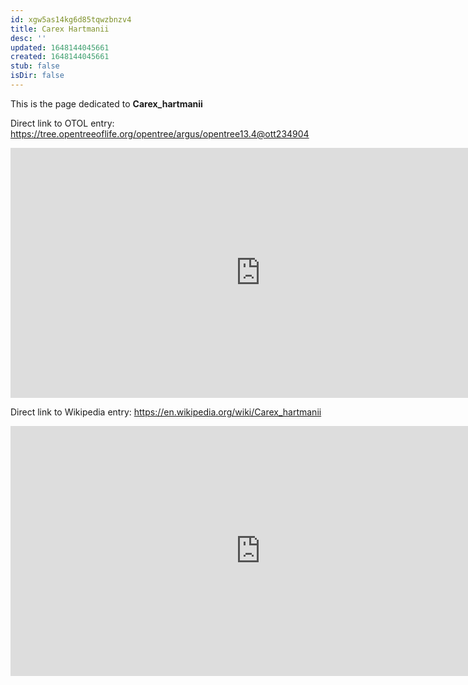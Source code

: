 ```yaml
---
id: xgw5as14kg6d85tqwzbnzv4
title: Carex Hartmanii
desc: ''
updated: 1648144045661
created: 1648144045661
stub: false
isDir: false
---
```

This is the page dedicated to **Carex_hartmanii**


Direct link to OTOL entry: https://tree.opentreeoflife.org/opentree/argus/opentree13.4@ott234904



<html>
    <body>
    <iframe src="https://tree.opentreeoflife.org/opentree/argus/opentree13.4@ott234904"
    width="800" height="400" frameborder="0" allowfullscreen> </iframe>
    </body>
</html>
    


Direct link to Wikipedia entry: https://en.wikipedia.org/wiki/Carex_hartmanii



<html>
    <body>
    <iframe src="https://en.wikipedia.org/wiki/Carex_hartmanii"
    width="800" height="400" frameborder="0" allowfullscreen> </iframe>
    </body>
</html>
    
